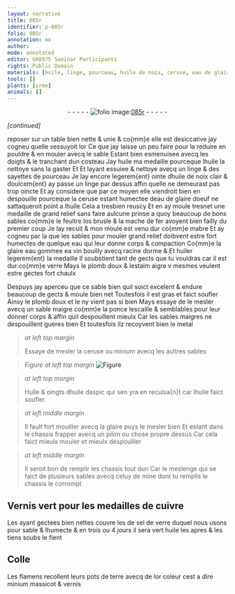 ```yaml
---
layout: narrative
title: 085r
identifier: p-085r
folio: 085r
annotation: no
author:
mode: annotated
editor: GR8975 Seminar Participants
rights: Public Domain
materials: [huile, linge, pourceau, huile de noix, ceruse, eau de glaire doeuf, feultre, os, mache de fer, eau, glaire, eau gommee, vin, racine dorme, plomb doux, estaim, plomb, ponce, lescaille, metal, minium, huile daspic, Vernis, cuivre, sel de verre, fient, Colle, terre, or, massicot, vernis]
tools: []
plants: [orme]
animals: []
---
```


<div class="folio" align="center">- - - - - <a href="http://gallica.bnf.fr/ark:/12148/btv1b10500001g/f175.image" target="_blank"><img src="https://cu-mkp.github.io/2017-workshop-edition/assets/photo-icon.png" alt="folio image: " style="display:inline-block; margin-bottom:-3px;"/>085r</a> - - - - - </div>  
 
*[continued]*
  
reposer sur un table bien nette & unie & co{mm}e elle est desiccative
 jay cogneu quelle sessuyoit lor Ce que jay laisse un peu faire
 pour la reduire en pouldre & en mouler avecq le sable Estant
 bien esmenuisee avecq les doigts & le tranchant dun costeau Jay <span class="m">huile</span>
 ma medaille pourceque l<span class="m">huile</span> la nettoye sans la gaster Et Et
 layant essuiee & nettoye avecq un <span class="m">linge</span> & des sayettes de <span class="m">pourceau</span>
 Je lay encore legerem{ent} ointe d<span class="m">huile de noix</span> clair & doulcem{ent} ay
 passe un <span class="m">linge</span> par dessus affin quelle ne demeurast pas trop oincte
 Et ay considere que par ce moyen elle viendroit bien en despouille
 pourceque la <span class="m">ceruse</span> estant humectee d<span class="m">eau de glaire doeuf</span> ne
 sattaqueroit point a l<span class="m">huile</span> Cela a tresbien reuscy Et en ay
 moule tresnet une medaille de grand relief sans faire aulcune
 prinse a quoy beaucoup de bons sables co{mm}e le <span class="m">feultre</span> l<span class="m">os</span> brusle
 & la <span class="m">mache de fer</span> avoyent bien failly du premier coup Je lay
 recuit & mon moule est venu dur co{mm}e mabre Et ay cogneu par
 la que les sables pour mouler grand relief doibvent estre fort
 humectes de quelque <span class="m">eau</span> qui leur donne corps & compaction Co{mm}e la
 <span class="m">glaire</span> <span class="m">eau gommee</span> ea <span class="m">vin</span> bouilly avecq <span class="m">racine d<span class="pa">orme</span></span> & Et huiler
 legerem{ent} la medaille Il soubstient tant de gects que tu
 vouldras car il est dur co{mm}e verre Mays le <span class="m">plomb doux</span> &
 l<span class="m">estaim</span> aigre v mesmes veulent estre gectes fort chaulx
 
Despuys jay aperceu que ce sable bien quil soict excelent & endure beaucoup
 de gects & moule bien net Toutesfois il est gras et faict soufler
 Ainsy le <span class="m">plomb</span> doux et le ny vient pas si bien Mays essaye de le
 mesler avecq un sable maigre co{mm}e la <span class="m">ponce</span> <span class="m">lescaille</span> & semblables
 pour leur donner corps & affin quil despouillent mieulx Car les sables
 maigres ne despouillent gueres bien Et toutesfois ilz recoyvent bien
 le <span class="m">metal</span>
 
> *at left top margin*
> 
>   Essaye de
 mesler la
 <span class="m">ceruse</span> ou <span class="m">minium</span>
 avecq les aultres
 sables
 
> *Figure*
> *at left top margin*
> <a href="" target="_blank"><img src="https://cu-mkp.github.io/GR8975-edition/assets/photo-icon.png" alt="Figure" style="display:inline-block; margin-bottom:-3px;"/></a>
 
> *at left top margin*
> 
>   Huile & oingts
 d<span class="m">huile daspic</span> qui 
 sen yra en recuisa{n}t
 car l<span class="m">huile</span> faict
 soufler
 
> *at left middle margin*
> 
>   Il fault fort
 mouiller avecq la 
 <span class="m">glaire</span> puys le
 mesler bien Et
 estant dans le
 chassis frapper
 avecq un pilon
 ou chose propre
 dessus Car cela
 faict mieulx mouler
 et mieulx despouiller
 
> *at left middle margin*
> 
>   Il seroit bon de
 remplir les chassis
 tout dun Car le
 meslenge qui se faict
 de plusieurs sables
 avecq celuy de mine
 dont tu remplis le
 chassis le corrompt
 
 
  

## <span class="m">Vernis</span> vert pour les medailles de <span class="m">cuivre</span>

 
Les ayant gectees bien nettes couvre les de <span class="m">sel de verre</span>
 duquel nous usons pour sable & lhumecte & en trois ou 4 jours
 il sera vert <span class="m">huile</span> les apres & les tiens soubs le <span class="m">fient</span>
 
 
  

## <span class="m">Colle</span>

 
Les <span class="pl">flamens</span> recollent leurs pots de <span class="m">terre</span> avecq de l<span class="m">or</span> coleur
 cest a dire <span class="m">minium</span> <span class="m">massicot</span> & <span class="m">vernis</span>
 
